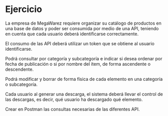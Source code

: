 # Ejercicio 

La empresa de MegaWarez requiere organizar su catálogo de productos en una base de datos y poder ser consumida por medio de una API, teniendo en cuenta que cada usuario deberá identificarse correctamente.

El consumo de las API deberá utilizar un token que se obtiene al usuario identificarse.

Podrá consultar por categoría y subcategoría e indicar si desea ordenar por fecha de publicación o si por nombre del ítem, de forma ascendente o descendente.

Podrá modificar y borrar de forma física de cada elemento en una categoría o subcategoría.

Cada usuario al generar una descarga, el sistema deberá llevar el control de las descargas, es decir, qué usuario ha descargado qué elemento.

Crear en Postman las consultas necesarias de las diferentes API.
